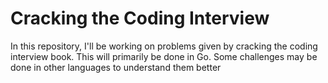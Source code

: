 # Cracking the Coding Interview

In this repository, I'll be working on problems given by cracking the coding interview book. This will primarily be done in Go. Some challenges may be done in other languages to understand them better
